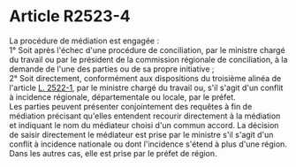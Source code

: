 # Article R2523-4

  
La procédure de médiation est engagée :   
1° Soit après l'échec d'une procédure de conciliation, par le ministre chargé du travail ou par le président de la commission régionale de conciliation, à la demande de l'une des parties ou de sa propre initiative ;   
2° Soit directement, conformément aux dispositions du troisième alinéa de l'article [L. 2522-1][1], par le ministre chargé du travail ou, s'il s'agit d'un conflit à incidence régionale, départementale ou locale, par le préfet.   
Les parties peuvent présenter conjointement des requêtes à fin de médiation précisant qu'elles entendent recourir directement à la médiation et indiquant le nom du médiateur choisi d'un commun accord. La décision de saisir directement le médiateur est prise par le ministre s'il s'agit d'un conflit à incidence nationale ou dont l'incidence s'étend à plus d'une région. Dans les autres cas, elle est prise par le préfet de région.

 [1]: /affichCodeArticle.do?cidTexte=LEGITEXT000006072050&idArticle=LEGIARTI000006902387&dateTexte=&categorieLien=cid